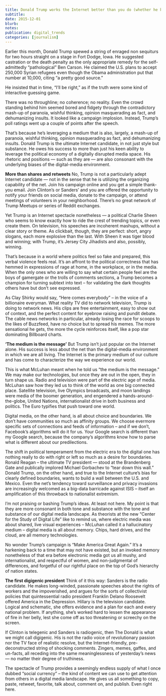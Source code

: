 ```yaml
---
title: Donald Trump works the Internet better than you do (whether he knows it or not)
subtitle: 
date: 2015-12-01
blurb: 
notes: 
publication: digital_trends
categories: [journalism]
---
```


Earlier this month, Donald Trump spewed a string of enraged non sequiturs for two hours straight on a stage in Fort Dodge, Iowa.
He suggested castration or the death penalty as the only appropriate remedy for the self-admittedly “pathological” Ben Carson. He claimed the U.S. plans to accept 250,000 Syrian refugees even though the Obama administration put that number at 10,000, citing “a pretty good source.” 

He insisted that in time, “I’ll be right,” as if the truth were some kind of interactive guessing game.

There was no throughline; no coherence; no reality. Even the crowd standing behind him seemed bored and fidgety through the contradictory mash-up of paranoia, wishful thinking, opinion masquerading as fact, and dehumanizing insults. It looked like a campaign implosion. Instead, Trump’s poll ratings went up a couple of points after the speech.

That’s because he’s leveraging a medium that is also, largely, a mash-up of paranoia, wishful thinking, opinion masquerading as fact, and dehumanizing insults. Donald Trump is the ultimate Internet candidate, in not just style but substance. He owes his success to more than just his keen ability to leverage the political economy of a digitally disrupted media space. His rhetoric and positions — such as they are — are also consonant with the underlying biases of the digital-media environment.

**More than shares and retweets**
No, Trump is not a particularly adept Internet candidate — not in the sense that he is utilizing the organizing capability of the net. Join his campaign online and you get a simple thank-you email. Join Clinton’s or Sanders’ and you are offered the opportunity to notify your friends on social media, donate to the campaign, or attend meetings of volunteers in your neighborhood. There’s no great network of Trump Meetups or series of Reddit exchanges.

Yet Trump is an Internet spectacle nonetheless — a political Charlie Sheen who seems to know exactly how to ride the crest of trending topics, or even create them. On television, his speeches are incoherent mashups, without a clear story or theme. As clickbait, though, they are perfect: short, angry slogans, each more explosive than the last.  With Sheen it was tiger blood and winning; with Trump, it’s Jersey City Jihadists and also, possibly, winning.

That’s because in a world where politics feel so fake and prepared, this verbal violence feels real. It’s an affront to the political correctness that has hemmed in expressions of rage at home, in the workplace, or in the media. When the only ones who are willing to say what certain people feel are the boys of gamergate or the trolls of comments sections, a Trump becomes a champion for turning subtext into text – for validating the dark thoughts others have but don’t see expressed.

As Clay Shirky would say, “Here comes everybody” – in the voice of a billionaire everyman. What reality TV did to network television, Trump is doing to network news. His clips are free entertainment, easy to show out of context, and the perfect content for eyebrow raising and pundit debate. The cable news networks in particular, already losing the race for scoops to the likes of Buzzfeed, have no choice but to spread his memes. The more sensational he gets, the more the cycle reinforces itself, like a pop star dominating Billboard charts.

**‘The medium is the message’**
But Trump isn’t just popular on the Internet alone. His success is less about the net than the digital-media environment in which we are all living. The Internet is the primary medium of our culture and has come to characterize the way we experience our world.

This is what McLuhan meant when he told us “the medium is the message.” We may make our technologies, but once they are out in the open, they in turn shape us. Radio and television were part of the electric age of media. McLuhan saw how they led us to think of the world as one big connected place. Satellite television, live Olympics broadcasts, and moon landings were media of the boomer generation, and engendered a hands-around-the-globe, United Nations, internationalist drive in both business and politics. The Euro typifies that push toward one world.

Digital media, on the other hand, is all about choice and boundaries. We don’t have communities so much as affinity groups. We choose evermore specific sets of connections and feeds of information – and if we don’t, Facebook’s algorithms will do it for us. Your Google search is different than my Google search, because the company’s algorithms know how to parse what is different about our predilections.

The shift in political temperament from the electric era to the digital one has nothing really to do with right or left so much as a desire for boundaries. Ronald Reagan – the ultimate TV president — stood at the Brandenberg Gate and publically implored Michael Gorbachev to “tear down this wall.” Donald Trump, on the other hand, and true to the Internet culture’s bias for clearly defined boundaries, wants to build a wall between the U.S. and Mexico. Even the net’s tendency toward surveillance and privacy invasions are increasingly welcomed as a big-data barricade against ISIS – itself an amplification of this throwback to nationalist extremism.

I’m not praising or bashing Trump’s ideas. At least not here. My point is that they are more consonant in both tone and substance with the tone and substance of our digital media landscape. As theorists at the new “Center for the Study of Digital Life” like to remind us, where electric media was about shared, live visual experiences – McLuhan called it a hallucinatory medium – digital media is all about memory. Chips, hard drives, and the cloud, are all memory technologies.

No wonder Trump’s campaign is “Make America Great Again.” It’s a harkening back to a time that may not have existed, but an invoked memory nonetheless of that era before electronic media got us all mushy, and internationalist, and respectful of women, and non-judgmental of differences, and forgetful of our rightful place on the top of God’s hierarchy of nation states.

**The first digigenic president**
Think of it this way: Sanders is the radio candidate. He makes long-winded, passionate speeches about the rights of workers and the impoverished, and argues for the sorts of collectivist policies that quintessential radio president Franklin Delano Roosevelt offered America in the Depression. Hillary is the television candidate. Logical and schematic, she offers evidence and a plan for each and every national problem. If anything, she’s worked hard to lessen the appearance of fire in her belly, lest she come off as too threatening or screechy on the screen.

If Clinton is telegenic and Sanders is radiogenic, then The Donald is what we might call digigenic. His is not the radio voice of revolutionary passion nor the TV face of realistic resolve, but the Internet-friendly, pre-deconstructed string of shocking comments. Zingers, memes, gaffes, and un-facts, all receding into the same meaninglessness of yesterday’s news — no matter their degree of truthiness.

The spectacle of Trump provides a seemingly endless supply of what I once dubbed “social currency” – the kind of content we can use to get attention from others in a digital media landscape. He gives us all something to copy, paste, retweet, favorite, talk about, comment on, and publish. Even right here.
